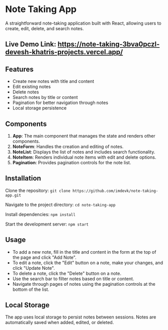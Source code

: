 
# Note Taking App

A straightforward note-taking application built with React, allowing users to create, edit, delete, and search notes.

## Live Demo Link: https://note-taking-3bva0pczl-devesh-khatris-projects.vercel.app/

## Features

- Create new notes with title and content
- Edit existing notes
- Delete notes
- Search notes by title or content
- Pagination for better navigation through notes
- Local storage persistence

## Components

1. **App**: The main component that manages the state and renders other components.
2. **NoteForm**: Handles the creation and editing of notes.
3. **NoteList**: Displays the list of notes and includes search functionality.
4. **NoteItem**: Renders individual note items with edit and delete options.
5. **Pagination**: Provides pagination controls for the note list.

## Installation

Clone the repository:
```git clone https://github.com/imdevk/note-taking-app.git```

Navigate to the project directory:
```cd note-taking-app```

Install dependencies:
```npm install```

Start the development server:
```npm start```

## Usage

- To add a new note, fill in the title and content in the form at the top of the page and click "Add Note".
- To edit a note, click the "Edit" button on a note, make your changes, and click "Update Note".
- To delete a note, click the "Delete" button on a note.
- Use the search bar to filter notes based on title or content.
- Navigate through pages of notes using the pagination controls at the bottom of the list.

## Local Storage

The app uses local storage to persist notes between sessions. Notes are automatically saved when added, edited, or deleted.
